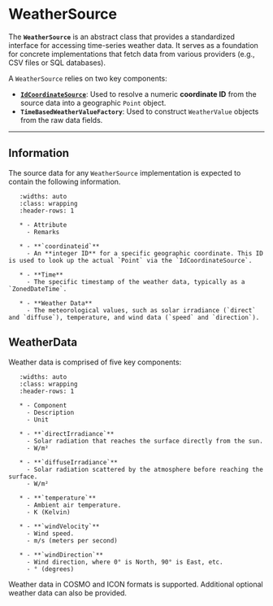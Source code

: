# WeatherSource

The **`WeatherSource`** is an abstract class that provides a standardized interface for accessing time-series weather data. It serves as a foundation for concrete implementations that fetch data from various providers (e.g., CSV files or SQL databases).

A `WeatherSource` relies on two key components:
* **[`IdCoordinateSource`](idcoordinatesource.md)**: Used to resolve a numeric **coordinate ID** from the source data into a geographic `Point` object.
* **`TimeBasedWeatherValueFactory`**: Used to construct `WeatherValue` objects from the raw data fields.

***

## Information

The source data for any `WeatherSource` implementation is expected to contain the following information.

```{list-table}
   :widths: auto
   :class: wrapping
   :header-rows: 1

   * - Attribute
     - Remarks

   * - **`coordinateid`**
     - An **integer ID** for a specific geographic coordinate. This ID is used to look up the actual `Point` via the `IdCoordinateSource`.

   * - **Time**
     - The specific timestamp of the weather data, typically as a `ZonedDateTime`.

   * - **Weather Data**
     - The meteorological values, such as solar irradiance (`direct` and `diffuse`), temperature, and wind data (`speed` and `direction`).
```

## WeatherData

Weather data is comprised of five key components:

```{list-table}
   :widths: auto
   :class: wrapping
   :header-rows: 1

   * - Component
     - Description
     - Unit

   * - **`directIrradiance`**
     - Solar radiation that reaches the surface directly from the sun.
     - W/m²

   * - **`diffuseIrradiance`**
     - Solar radiation scattered by the atmosphere before reaching the surface.
     - W/m²

   * - **`temperature`**
     - Ambient air temperature.
     - K (Kelvin)

   * - **`windVelocity`**
     - Wind speed.
     - m/s (meters per second)

   * - **`windDirection`**
     - Wind direction, where 0° is North, 90° is East, etc.
     - ° (degrees)
```
Weather data in COSMO and ICON formats is supported. Additional optional weather data can also be provided.